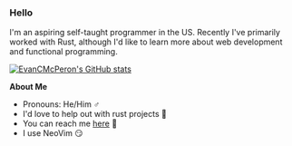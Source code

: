 ### Hello
I'm an aspiring self-taught programmer in the US. Recently I've primarily worked with Rust, although I'd like to learn more about web development and functional programming.

[![EvanCMcPeron's GitHub stats](https://github-readme-stats.vercel.app/api?username=EvanCMcPheron&show_icons=true&theme=transparent)](https://github.com/anuraghazra/github-readme-stats)

**About Me**
- Pronouns: He/Him ♂️
- I'd love to help out with rust projects 🦀
- You can reach me [here](https://github.com/EvanCMcPheron/EvanCMcPheron/issues) 📧
- I use NeoVim 😏
